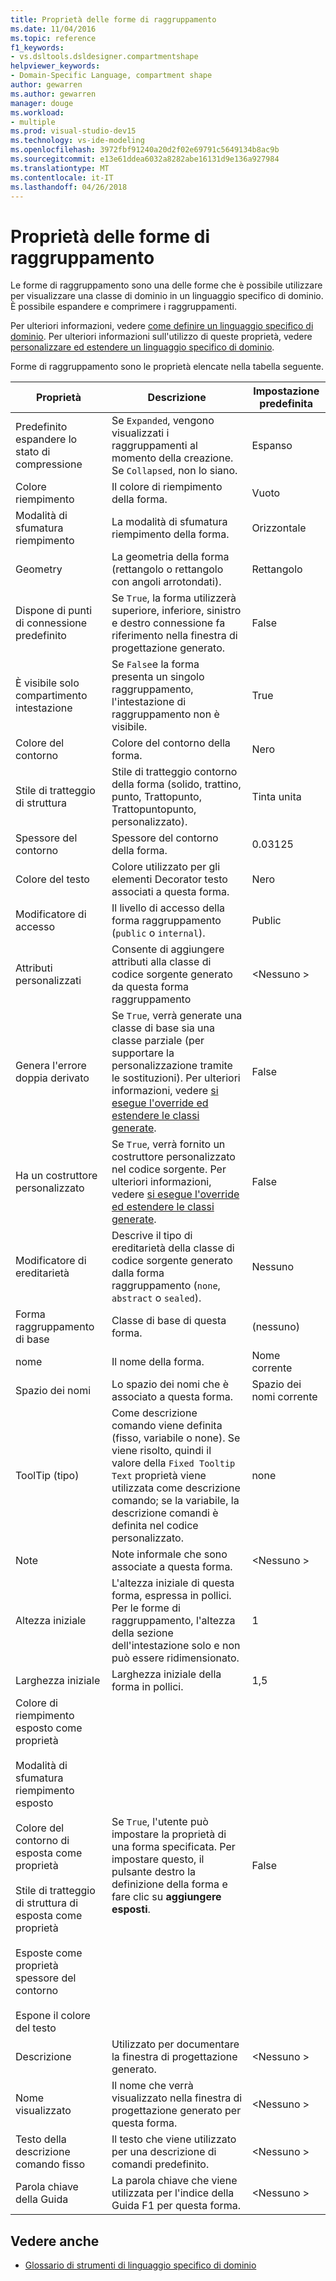 ```yaml
---
title: Proprietà delle forme di raggruppamento
ms.date: 11/04/2016
ms.topic: reference
f1_keywords:
- vs.dsltools.dsldesigner.compartmentshape
helpviewer_keywords:
- Domain-Specific Language, compartment shape
author: gewarren
ms.author: gewarren
manager: douge
ms.workload:
- multiple
ms.prod: visual-studio-dev15
ms.technology: vs-ide-modeling
ms.openlocfilehash: 3972fbf91240a20d2f02e69791c5649134b8ac9b
ms.sourcegitcommit: e13e61ddea6032a8282abe16131d9e136a927984
ms.translationtype: MT
ms.contentlocale: it-IT
ms.lasthandoff: 04/26/2018
---
```

# <a name="properties-of-compartment-shapes"></a>Proprietà delle forme di raggruppamento
Le forme di raggruppamento sono una delle forme che è possibile utilizzare per visualizzare una classe di dominio in un linguaggio specifico di dominio. È possibile espandere e comprimere i raggruppamenti.

 Per ulteriori informazioni, vedere [come definire un linguaggio specifico di dominio](../modeling/how-to-define-a-domain-specific-language.md). Per ulteriori informazioni sull'utilizzo di queste proprietà, vedere [personalizzare ed estendere un linguaggio specifico di dominio](../modeling/customizing-and-extending-a-domain-specific-language.md).

 Forme di raggruppamento sono le proprietà elencate nella tabella seguente.

|Proprietà|Descrizione|Impostazione predefinita|
|--------------|-----------------|-------------|
|Predefinito espandere lo stato di compressione|Se `Expanded`, vengono visualizzati i raggruppamenti al momento della creazione. Se `Collapsed`, non lo siano.|Espanso|
|Colore riempimento|Il colore di riempimento della forma.|Vuoto|
|Modalità di sfumatura riempimento|La modalità di sfumatura riempimento della forma.|Orizzontale|
|Geometry|La geometria della forma (rettangolo o rettangolo con angoli arrotondati).|Rettangolo|
|Dispone di punti di connessione predefinito|Se `True`, la forma utilizzerà superiore, inferiore, sinistro e destro connessione fa riferimento nella finestra di progettazione generato.|False|
|È visibile solo compartimento intestazione|Se `False`e la forma presenta un singolo raggruppamento, l'intestazione di raggruppamento non è visibile.|True|
|Colore del contorno|Colore del contorno della forma.|Nero|
|Stile di tratteggio di struttura|Stile di tratteggio contorno della forma (solido, trattino, punto, Trattopunto, Trattopuntopunto, personalizzato).|Tinta unita|
|Spessore del contorno|Spessore del contorno della forma.|0.03125|
|Colore del testo|Colore utilizzato per gli elementi Decorator testo associati a questa forma.|Nero|
|Modificatore di accesso|Il livello di accesso della forma raggruppamento (`public` o `internal`).|Public|
|Attributi personalizzati|Consente di aggiungere attributi alla classe di codice sorgente generato da questa forma raggruppamento|\<Nessuno >|
|Genera l'errore doppia derivato|Se `True`, verrà generate una classe di base sia una classe parziale (per supportare la personalizzazione tramite le sostituzioni). Per ulteriori informazioni, vedere [si esegue l'override ed estendere le classi generate](../modeling/overriding-and-extending-the-generated-classes.md).|False|
|Ha un costruttore personalizzato|Se `True`, verrà fornito un costruttore personalizzato nel codice sorgente. Per ulteriori informazioni, vedere [si esegue l'override ed estendere le classi generate](../modeling/overriding-and-extending-the-generated-classes.md).|False|
|Modificatore di ereditarietà|Descrive il tipo di ereditarietà della classe di codice sorgente generato dalla forma raggruppamento (`none`, `abstract` o `sealed`).|Nessuno|
|Forma raggruppamento di base|Classe di base di questa forma.|(nessuno)|
|nome|Il nome della forma.|Nome corrente|
|Spazio dei nomi|Lo spazio dei nomi che è associato a questa forma.|Spazio dei nomi corrente|
|ToolTip (tipo)|Come descrizione comando viene definita (fisso, variabile o none). Se viene risolto, quindi il valore della `Fixed Tooltip Text` proprietà viene utilizzata come descrizione comando; se la variabile, la descrizione comandi è definita nel codice personalizzato.|none|
|Note|Note informale che sono associate a questa forma.|\<Nessuno >|
|Altezza iniziale|L'altezza iniziale di questa forma, espressa in pollici. Per le forme di raggruppamento, l'altezza della sezione dell'intestazione solo e non può essere ridimensionato.|1|
|Larghezza iniziale|Larghezza iniziale della forma in pollici.|1,5|
|Colore di riempimento esposto come proprietà<br /><br /> Modalità di sfumatura riempimento esposto<br /><br /> Colore del contorno di esposta come proprietà<br /><br /> Stile di tratteggio di struttura di esposta come proprietà<br /><br /> Esposte come proprietà spessore del contorno<br /><br /> Espone il colore del testo|Se `True`, l'utente può impostare la proprietà di una forma specificata. Per impostare questo, il pulsante destro la definizione della forma e fare clic su **aggiungere esposti**.|False|
|Descrizione|Utilizzato per documentare la finestra di progettazione generato.|\<Nessuno >|
|Nome visualizzato|Il nome che verrà visualizzato nella finestra di progettazione generato per questa forma.|\<Nessuno >|
|Testo della descrizione comando fisso|Il testo che viene utilizzato per una descrizione di comandi predefinito.|\<Nessuno >|
|Parola chiave della Guida|La parola chiave che viene utilizzata per l'indice della Guida F1 per questa forma.|\<Nessuno >|

## <a name="see-also"></a>Vedere anche

- [Glossario di strumenti di linguaggio specifico di dominio](http://msdn.microsoft.com/ca5e84cb-a315-465c-be24-76aa3df276aa)